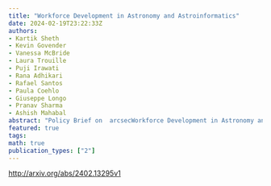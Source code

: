 ```yaml
---
title: "Workforce Development in Astronomy and Astroinformatics"
date: 2024-02-19T23:22:33Z
authors:
- Kartik Sheth
- Kevin Govender
- Vanessa McBride
- Laura Trouille
- Puji Irawati
- Rana Adhikari
- Rafael Santos
- Paula Coehlo
- Giuseppe Longo
- Pranav Sharma
- Ashish Mahabal
abstract: "Policy Brief on  arcsecWorkforce Development in Astronomy and Astroinformatics arcsec, distilled from the corresponding panel that was part of the discussions during S20 Policy Webinar on Astroinformatics for Sustainable Development held on 6-7 July 2023.   The discipline of astronomy and astroinformatics is dynamically evolving thereby creating a compelling opportunity to foster a more inclusive, diverse, and proficient workforce. This is crucial for addressing multifaceted challenges that emerge as we progress and harness the potential therein. To realize this goal, it's imperative to cultivate strategies that promote inclusive practices in STEM education, encourage participation from historically excluded groups, provide training and mentorship, as well as provide active champions, especially for students and early career professionals from (historically) excluded groups. We provide an overview of the current status, resources available, and possible steps especially keeping in mind large international projects.   The policy webinar took place during the G20 presidency in India (2023). A summary based on the seven panels can be found here: arxiv:2401.04623."
featured: true
tags:
math: true
publication_types: ["2"]
---
```

http://arxiv.org/abs/2402.13295v1